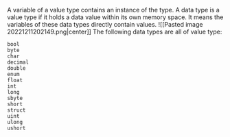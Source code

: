 A variable of a value type contains an instance of the type.
A data type is a value type if it holds a data value within its own memory space. It means the variables of these data types directly contain values.
![[Pasted image 20221211202149.png|center]]
 The following data types are all of value type:

    bool
    byte
    char
    decimal
    double
    enum
    float
    int
    long
    sbyte
    short
    struct
    uint
    ulong
    ushort

